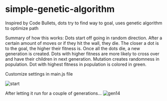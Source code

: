 # simple-genetic-algorithm
Inspired by Code Bullets, dots try to find way to goal, uses genetic algorithm to optimize path

Summary of how this works:
Dots start off going in random direction. After a certain amount of moves or if they hit the wall, they die.
The closer a dot is to the goal, the higher their fitness is.
Once all the dots die, a new generation is created. Dots with higher fitness are more likely to cross over
and have their children in next generation.
Mutation creates randomness in population.
Dot with highest fitness in population is colored in green.

Customize settings in main.js file


![start](https://user-images.githubusercontent.com/72369993/182258800-f221abb9-d1e6-48e6-a797-d02db7cb22f0.PNG)

After letting it run for a couple of generations...
![gen14](https://user-images.githubusercontent.com/72369993/182258802-8d1a8b95-c944-4f0b-aefb-4cebd7af3d1b.PNG)
